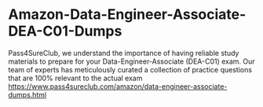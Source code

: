 # Amazon-Data-Engineer-Associate-DEA-C01-Dumps
Pass4SureClub, we understand the importance of having reliable study materials to prepare for your  Data-Engineer-Associate (DEA-C01)  exam. Our team of experts has meticulously curated a collection of practice questions that are 100% relevant to the actual exam https://www.pass4sureclub.com/amazon/data-engineer-associate-dumps.html
